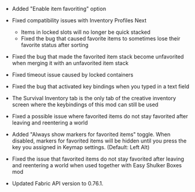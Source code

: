 - Added "Enable item favoriting" option

- Fixed compatibility issues with Inventory Profiles Next
    - Items in locked slots will no longer be quick stacked
    - Fixed the bug that caused favorite items to sometimes lose their favorite status after sorting

- Fixed the bug that made the favorited item stack become unfavorited when merging it with an unfavorited item stack

- Fixed timeout issue caused by locked containers

- Fixed the bug that activated key bindings when you typed in a text field

- The Survival Inventory tab is the only tab of the creative inventory screen where the keybindings of this mod can still be used

- Fixed a possible issue where favorited items do not stay favorited after leaving and reentering a world

- Added "Always show markers for favorited items" toggle. When disabled, markers for favorited items will be hidden until you press the key you assigned in Keymap settings. (Default: Left Alt)

- Fixed the issue that favorited items do not stay favorited after leaving and reentering a world when used together with Easy Shulker Boxes mod

- Updated Fabric API version to 0.76.1.